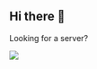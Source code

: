 ## Hi there 👋

Looking for a server?

[![](https://i.imgur.com/l815YIN.png)](https://bisecthosting.com/PixelDream)
